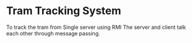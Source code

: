 # Tram Tracking System
To track the tram from Single server using RMI
The server and client talk each other through message passing.
